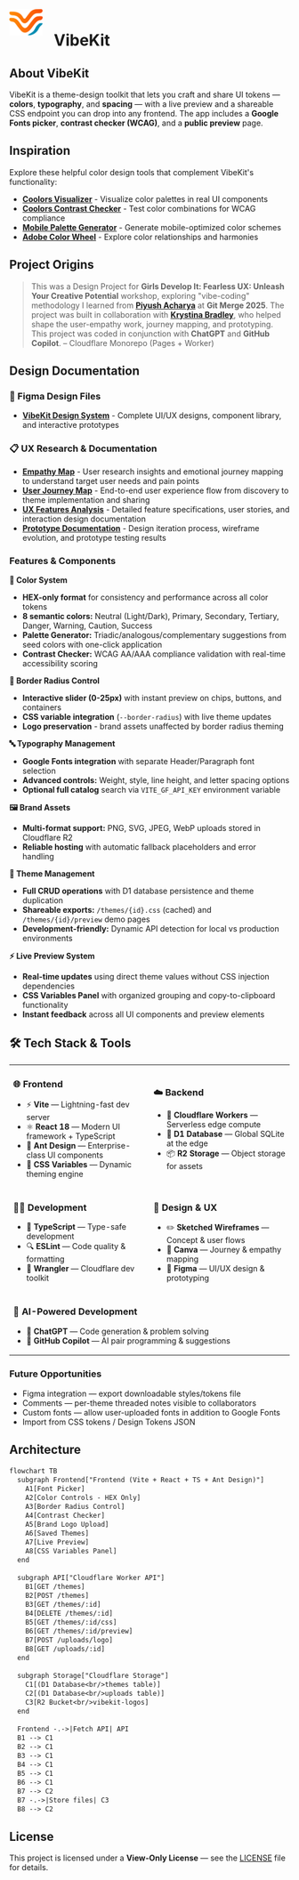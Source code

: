 <img src="frontend/public/brand/VibeKit_Logo.svg" alt="VibeKit Logo" width="60" align="left" style="margin-right: 20px;" />

# VibeKit

## About VibeKit

VibeKit is a theme-design toolkit that lets you craft and share UI tokens — **colors**, **typography**, and **spacing** — with a live preview and a shareable CSS endpoint you can drop into any frontend. The app includes a **Google Fonts picker**, **contrast checker (WCAG)**, and a **public preview** page.

## Inspiration

Explore these helpful color design tools that complement VibeKit's functionality:

- **[Coolors Visualizer](https://coolors.co/visualizer/880d1e-dd2d4a-f26a8d-f49cbb-cbeef3)** - Visualize color palettes in real UI components
- **[Coolors Contrast Checker](https://coolors.co/contrast-checker/112a46-acc8e5)** - Test color combinations for WCAG compliance
- **[Mobile Palette Generator](https://mobilepalette.colorion.co/)** - Generate mobile-optimized color schemes
- **[Adobe Color Wheel](https://color.adobe.com/create/color-wheel)** - Explore color relationships and harmonies

## Project Origins

> This was a Design Project for **Girls Develop It: Fearless UX: Unleash Your Creative Potential** workshop, exploring "vibe-coding" methodology I learned from [**Piyush Acharya**](https://github.com/VerisimilitudeX) at **Git Merge 2025**. The project was built in collaboration with [**Krystina Bradley**](https://github.com/kscott2016), who helped shape the user-empathy work, journey mapping, and prototyping. This project was coded in conjunction with **ChatGPT** and **GitHub Copilot**. – Cloudflare Monorepo (Pages + Worker)

## Design Documentation

### 🎨 Figma Design Files

- **[VibeKit Design System](https://www.figma.com/design/wpXKuArJk5VSirui5fZzyi/VibeKit?node-id=0-1&t=6y1SZvfkssgYviG3-1)** - Complete UI/UX designs, component library, and interactive prototypes

### 📋 UX Research & Documentation

- **[Empathy Map](frontend/public/pdf/Empathy%20Map.pdf)** - User research insights and emotional journey mapping to understand target user needs and pain points
- **[User Journey Map](frontend/public/pdf/Journey%20Map.pdf)** - End-to-end user experience flow from discovery to theme implementation and sharing
- **[UX Features Analysis](frontend/public/pdf/UX%20Features.pdf)** - Detailed feature specifications, user stories, and interaction design documentation
- **[Prototype Documentation](frontend/public/pdf/Prototype.pdf)** - Design iteration process, wireframe evolution, and prototype testing results

### Features & Components

**🎨 Color System**

- **HEX-only format** for consistency and performance across all color tokens
- **8 semantic colors:** Neutral (Light/Dark), Primary, Secondary, Tertiary, Danger, Warning, Caution, Success
- **Palette Generator:** Triadic/analogous/complementary suggestions from seed colors with one-click application
- **Contrast Checker:** WCAG AA/AAA compliance validation with real-time accessibility scoring

**🔄 Border Radius Control**

- **Interactive slider (0-25px)** with instant preview on chips, buttons, and containers
- **CSS variable integration** (`--border-radius`) with live theme updates
- **Logo preservation** - brand assets unaffected by border radius theming

**🔤 Typography Management**

- **Google Fonts integration** with separate Header/Paragraph font selection
- **Advanced controls:** Weight, style, line height, and letter spacing options
- **Optional full catalog** search via `VITE_GF_API_KEY` environment variable

**🖼️ Brand Assets**

- **Multi-format support:** PNG, SVG, JPEG, WebP uploads stored in Cloudflare R2
- **Reliable hosting** with automatic fallback placeholders and error handling

**💾 Theme Management**

- **Full CRUD operations** with D1 database persistence and theme duplication
- **Shareable exports:** `/themes/{id}.css` (cached) and `/themes/{id}/preview` demo pages
- **Development-friendly:** Dynamic API detection for local vs production environments

**⚡ Live Preview System**

- **Real-time updates** using direct theme values without CSS injection dependencies
- **CSS Variables Panel** with organized grouping and copy-to-clipboard functionality
- **Instant feedback** across all UI components and preview elements

## 🛠️ Tech Stack & Tools

<table>
<tr>
<td>

### 🌐 Frontend

- ⚡ **Vite** — Lightning-fast dev server
- ⚛️ **React 18** — Modern UI framework + TypeScript
- 🐜 **Ant Design** — Enterprise-class UI components
- 🎨 **CSS Variables** — Dynamic theming engine

</td>
<td>

### ☁️ Backend

- 🔧 **Cloudflare Workers** — Serverless edge compute
- 💾 **D1 Database** — Global SQLite at the edge
- 📦 **R2 Storage** — Object storage for assets

</td>
</tr>
<tr>
<td>

### 👨‍💻 Development

- 📘 **TypeScript** — Type-safe development
- 🔍 **ESLint** — Code quality & formatting
- 🔨 **Wrangler** — Cloudflare dev toolkit

</td>
<td>

### 🎨 Design & UX

- ✏️ **Sketched Wireframes** — Concept & user flows
- 🎯 **Canva** — Journey & empathy mapping
- 🔷 **Figma** — UI/UX design & prototyping

</td>
</tr>
<tr>
<td colspan="2">

### 🤖 AI-Powered Development

- 💬 **ChatGPT** — Code generation & problem solving
- 🧠 **GitHub Copilot** — AI pair programming & suggestions

</td>
</tr>
</table>

### Future Opportunities

- Figma integration — export downloadable styles/tokens file
- Comments — per-theme threaded notes visible to collaborators
- Custom fonts — allow user-uploaded fonts in addition to Google Fonts
- Import from CSS tokens / Design Tokens JSON

## Architecture

```mermaid
flowchart TB
  subgraph Frontend["Frontend (Vite + React + TS + Ant Design)"]
    A1[Font Picker]
    A2[Color Controls - HEX Only]
    A3[Border Radius Control]
    A4[Contrast Checker]
    A5[Brand Logo Upload]
    A6[Saved Themes]
    A7[Live Preview]
    A8[CSS Variables Panel]
  end

  subgraph API["Cloudflare Worker API"]
    B1[GET /themes]
    B2[POST /themes]
    B3[GET /themes/:id]
    B4[DELETE /themes/:id]
    B5[GET /themes/:id/css]
    B6[GET /themes/:id/preview]
    B7[POST /uploads/logo]
    B8[GET /uploads/:id]
  end

  subgraph Storage["Cloudflare Storage"]
    C1[(D1 Database<br/>themes table)]
    C2[(D1 Database<br/>uploads table)]
    C3[R2 Bucket<br/>vibekit-logos]
  end

  Frontend -.->|Fetch API| API
  B1 --> C1
  B2 --> C1
  B3 --> C1
  B4 --> C1
  B5 --> C1
  B6 --> C1
  B7 --> C2
  B7 -.->|Store files| C3
  B8 --> C2
```

## License

This project is licensed under a **View-Only License** — see the [LICENSE](./LICENSE) file for details.
